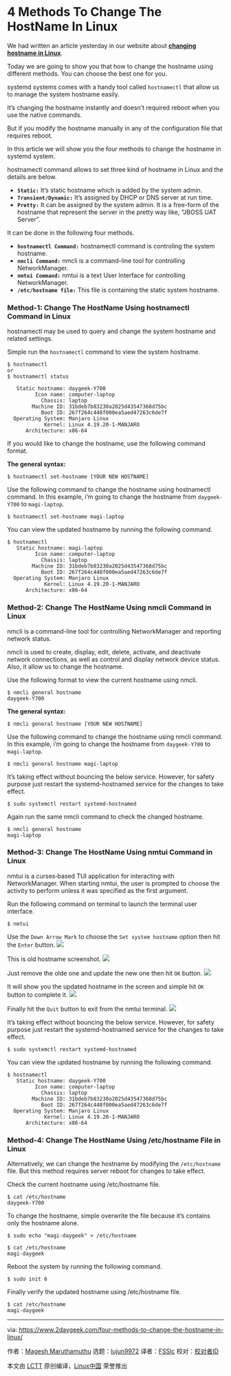 [#]: collector: (lujun9972)
[#]: translator: (FSSlc)
[#]: reviewer: ( )
[#]: publisher: ( )
[#]: url: ( )
[#]: subject: (4 Methods To Change The HostName In Linux)
[#]: via: (https://www.2daygeek.com/four-methods-to-change-the-hostname-in-linux/)
[#]: author: (Magesh Maruthamuthu https://www.2daygeek.com/author/magesh/)

4 Methods To Change The HostName In Linux
======

We had written an article yesterday in our website about **[changing hostname in Linux][1]**.

Today we are going to show you that how to change the hostname using different methods. You can choose the best one for you.

systemd systems comes with a handy tool called `hostnamectl` that allow us to manage the system hostname easily.

It’s changing the hostname instantly and doesn’t required reboot when you use the native commands.

But if you modify the hostname manually in any of the configuration file that requires reboot.

In this article we will show you the four methods to change the hostname in systemd system.

hostnamectl command allows to set three kind of hostname in Linux and the details are below.

  * **`Static:`** It’s static hostname which is added by the system admin.
  * **`Transient/Dynamic:`** It’s assigned by DHCP or DNS server at run time.
  * **`Pretty:`** It can be assigned by the system admin. It is a free-form of the hostname that represent the server in the pretty way like, “JBOSS UAT Server”.



It can be done in the following four methods.

  * **`hostnamectl Command:`** hostnamectl command is controling the system hostname.
  * **`nmcli Command:`** nmcli is a command-line tool for controlling NetworkManager.
  * **`nmtui Command:`** nmtui is a text User Interface for controlling NetworkManager.
  * **`/etc/hostname file:`** This file is containing the static system hostname.



### Method-1: Change The HostName Using hostnamectl Command in Linux

hostnamectl may be used to query and change the system hostname and related settings.

Simple run the `hostnamectl` command to view the system hostname.

```
$ hostnamectl
or
$ hostnamectl status

   Static hostname: daygeek-Y700
         Icon name: computer-laptop
           Chassis: laptop
        Machine ID: 31bdeb7b83230a2025d43547368d75bc
           Boot ID: 267f264c448f000ea5aed47263c6de7f
  Operating System: Manjaro Linux
            Kernel: Linux 4.19.20-1-MANJARO
      Architecture: x86-64
```

If you would like to change the hostname, use the following command format.

**The general syntax:**

```
$ hostnamectl set-hostname [YOUR NEW HOSTNAME]
```

Use the following command to change the hostname using hostnamectl command. In this example, i’m going to change the hostname from `daygeek-Y700` to `magi-laptop`.

```
$ hostnamectl set-hostname magi-laptop
```

You can view the updated hostname by running the following command.

```
$ hostnamectl
   Static hostname: magi-laptop
         Icon name: computer-laptop
           Chassis: laptop
        Machine ID: 31bdeb7b83230a2025d43547368d75bc
           Boot ID: 267f264c448f000ea5aed47263c6de7f
  Operating System: Manjaro Linux
            Kernel: Linux 4.19.20-1-MANJARO
      Architecture: x86-64
```

### Method-2: Change The HostName Using nmcli Command in Linux

nmcli is a command-line tool for controlling NetworkManager and reporting network status.

nmcli is used to create, display, edit, delete, activate, and deactivate network connections, as well as control and display network device status. Also, it allow us to change the hostname.

Use the following format to view the current hostname using nmcli.

```
$ nmcli general hostname
daygeek-Y700
```

**The general syntax:**

```
$ nmcli general hostname [YOUR NEW HOSTNAME]
```

Use the following command to change the hostname using nmcli command. In this example, i’m going to change the hostname from `daygeek-Y700` to `magi-laptop`.

```
$ nmcli general hostname magi-laptop
```

It’s taking effect without bouncing the below service. However, for safety purpose just restart the systemd-hostnamed service for the changes to take effect.

```
$ sudo systemctl restart systemd-hostnamed
```

Again run the same nmcli command to check the changed hostname.

```
$ nmcli general hostname
magi-laptop
```

### Method-3: Change The HostName Using nmtui Command in Linux

nmtui is a curses‐based TUI application for interacting with NetworkManager. When starting nmtui, the user is prompted to choose the activity to perform unless it was specified as the first argument.

Run the following command on terminal to launch the terminal user interface.

```
$ nmtui
```

Use the `Down Arrow Mark` to choose the `Set system hostname` option then hit the `Enter` button.
![][3]

This is old hostname screenshot.
![][4]

Just remove the olde one and update the new one then hit `OK` button.
![][5]

It will show you the updated hostname in the screen and simple hit `OK` button to complete it.
![][6]

Finally hit the `Quit` button to exit from the nmtui terminal.
![][7]

It’s taking effect without bouncing the below service. However, for safety purpose just restart the systemd-hostnamed service for the changes to take effect.

```
$ sudo systemctl restart systemd-hostnamed
```

You can view the updated hostname by running the following command.

```
$ hostnamectl
   Static hostname: daygeek-Y700
         Icon name: computer-laptop
           Chassis: laptop
        Machine ID: 31bdeb7b83230a2025d43547368d75bc
           Boot ID: 267f264c448f000ea5aed47263c6de7f
  Operating System: Manjaro Linux
            Kernel: Linux 4.19.20-1-MANJARO
      Architecture: x86-64
```

### Method-4: Change The HostName Using /etc/hostname File in Linux

Alternatively, we can change the hostname by modifying the `/etc/hostname` file. But this method
requires server reboot for changes to take effect.

Check the current hostname using /etc/hostname file.

```
$ cat /etc/hostname
daygeek-Y700
```

To change the hostname, simple overwrite the file because it’s contains only the hostname alone.

```
$ sudo echo "magi-daygeek" > /etc/hostname

$ cat /etc/hostname
magi-daygeek
```

Reboot the system by running the following command.

```
$ sudo init 6
```

Finally verify the updated hostname using /etc/hostname file.

```
$ cat /etc/hostname
magi-daygeek
```

--------------------------------------------------------------------------------

via: https://www.2daygeek.com/four-methods-to-change-the-hostname-in-linux/

作者：[Magesh Maruthamuthu][a]
选题：[lujun9972][b]
译者：[FSSlc](https://github.com/FSSlc)
校对：[校对者ID](https://github.com/校对者ID)

本文由 [LCTT](https://github.com/LCTT/TranslateProject) 原创编译，[Linux中国](https://linux.cn/) 荣誉推出

[a]: https://www.2daygeek.com/author/magesh/
[b]: https://github.com/lujun9972
[1]: https://www.2daygeek.com/linux-change-set-hostname/
[2]: data:image/gif;base64,R0lGODlhAQABAIAAAAAAAP///yH5BAEAAAAALAAAAAABAAEAAAIBRAA7
[3]: https://www.2daygeek.com/wp-content/uploads/2019/02/four-methods-to-change-the-hostname-in-linux-1.png
[4]: https://www.2daygeek.com/wp-content/uploads/2019/02/four-methods-to-change-the-hostname-in-linux-2.png
[5]: https://www.2daygeek.com/wp-content/uploads/2019/02/four-methods-to-change-the-hostname-in-linux-3.png
[6]: https://www.2daygeek.com/wp-content/uploads/2019/02/four-methods-to-change-the-hostname-in-linux-4.png
[7]: https://www.2daygeek.com/wp-content/uploads/2019/02/four-methods-to-change-the-hostname-in-linux-5.png
